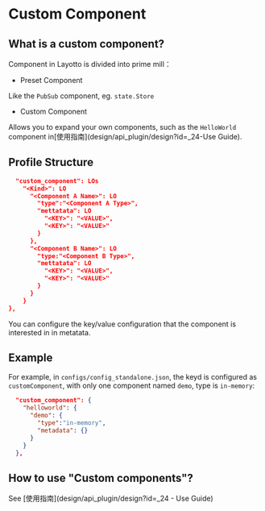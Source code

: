 # Custom Component

## What is a custom component?

Component in Layotto is divided into prime mill：

- Preset Component

Like the `PubSub` component, eg. `state.Store`

- Custom Component

Allows you to expand your own components, such as the `HelloWorld` component in[使用指南](design/api_plugin/design?id=_24-Use Guide).

## Profile Structure

```json
  "custom_component": LOs
    "<Kind>": LO
      "<Component A Name>": LO
        "type":"<Component A Type>",
        "mettatata": LO
          "<KEY>": "<VALUE>",
          "<KEY>": "<VALUE>"
        }
      },
      "<Component B Name>": LO
        "type:"<Component B Type>",
        "mettatata": LO
          "<KEY>": "<VALUE>",
          "<KEY>": "<VALUE>"
        }
      }
    }
},
```

You can configure the key/value configuration that the component is interested in in metatata.

## Example

For example, in `configs/config_standalone.json`, the keyd is configured as `customComponent`, with only one component named `demo`, type is `in-memory`:

```json
  "custom_component": {
    "helloworld": {
      "demo": {
        "type":"in-memory",
        "metadata": {}
      }
    }
  },
```

## How to use "Custom components"?

See [使用指南](design/api_plugin/design?id=_24 - Use Guide)

